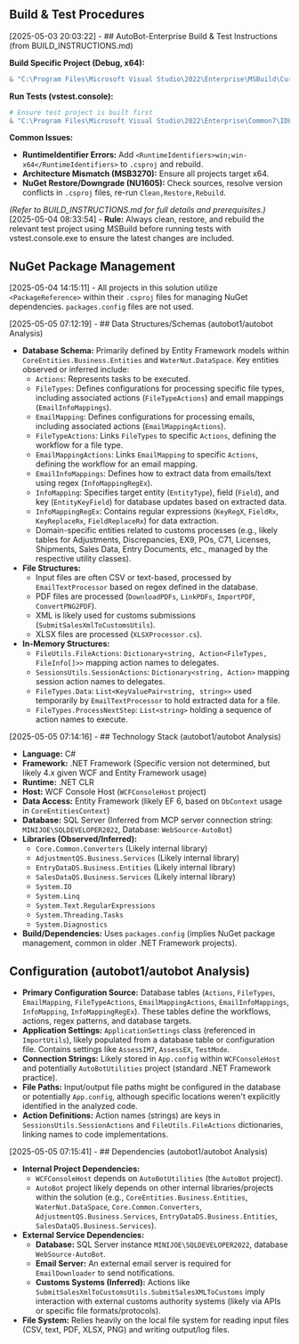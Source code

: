 
## Build & Test Procedures

[2025-05-03 20:03:22] - ## AutoBot-Enterprise Build & Test Instructions (from BUILD_INSTRUCTIONS.md)

**Build Specific Project (Debug, x64):**
```powershell
& "C:\Program Files\Microsoft Visual Studio\2022\Enterprise\MSBuild\Current\Bin\MSBuild.exe" "<ProjectFile>.csproj" /t:Clean,Restore,Rebuild /p:Configuration=Debug /p:Platform=x64
```

**Run Tests (vstest.console):**
```powershell
# Ensure test project is built first
& "C:\Program Files\Microsoft Visual Studio\2022\Enterprise\Common7\IDE\CommonExtensions\Microsoft\TestWindow\vstest.console.exe" ".\<TestProjectFolder>\bin\x64\Debug\net48\<TestProjectName>.dll" /TestCaseFilter:"<Filter>" "/Logger:console;verbosity=detailed"
```

**Common Issues:**
*   **RuntimeIdentifier Errors:** Add `<RuntimeIdentifiers>win;win-x64</RuntimeIdentifiers>` to `.csproj` and rebuild.
*   **Architecture Mismatch (MSB3270):** Ensure all projects target x64.
*   **NuGet Restore/Downgrade (NU1605):** Check sources, resolve version conflicts in `.csproj` files, re-run `Clean,Restore,Rebuild`.

*(Refer to BUILD_INSTRUCTIONS.md for full details and prerequisites.)*
[2025-05-04 08:33:54] - 
**Rule:** Always clean, restore, and rebuild the relevant test project using MSBuild before running tests with vstest.console.exe to ensure the latest changes are included.

## NuGet Package Management

[2025-05-04 14:15:11] - All projects in this solution utilize `<PackageReference>` within their `.csproj` files for managing NuGet dependencies. `packages.config` files are not used.

[2025-05-05 07:12:19] - ## Data Structures/Schemas (autobot1/autobot Analysis)

- **Database Schema:** Primarily defined by Entity Framework models within `CoreEntities.Business.Entities` and `WaterNut.DataSpace`. Key entities observed or inferred include:
    - `Actions`: Represents tasks to be executed.
    - `FileTypes`: Defines configurations for processing specific file types, including associated actions (`FileTypeActions`) and email mappings (`EmailInfoMappings`).
    - `EmailMapping`: Defines configurations for processing emails, including associated actions (`EmailMappingActions`).
    - `FileTypeActions`: Links `FileTypes` to specific `Actions`, defining the workflow for a file type.
    - `EmailMappingActions`: Links `EmailMapping` to specific `Actions`, defining the workflow for an email mapping.
    - `EmailInfoMappings`: Defines how to extract data from emails/text using regex (`InfoMappingRegEx`).
    - `InfoMapping`: Specifies target entity (`EntityType`), field (`Field`), and key (`EntityKeyField`) for database updates based on extracted data.
    - `InfoMappingRegEx`: Contains regular expressions (`KeyRegX`, `FieldRx`, `KeyReplaceRx`, `FieldReplaceRx`) for data extraction.
    - Domain-specific entities related to customs processes (e.g., likely tables for Adjustments, Discrepancies, EX9, POs, C71, Licenses, Shipments, Sales Data, Entry Documents, etc., managed by the respective utility classes).
- **File Structures:** 
    - Input files are often CSV or text-based, processed by `EmailTextProcessor` based on regex defined in the database.
    - PDF files are processed (`DownloadPDFs`, `LinkPDFs`, `ImportPDF`, `ConvertPNG2PDF`).
    - XML is likely used for customs submissions (`SubmitSalesXmlToCustomsUtils`).
    - XLSX files are processed (`XLSXProcessor.cs`).
- **In-Memory Structures:**
    - `FileUtils.FileActions`: `Dictionary<string, Action<FileTypes, FileInfo[]>>` mapping action names to delegates.
    - `SessionsUtils.SessionActions`: `Dictionary<string, Action>` mapping session action names to delegates.
    - `FileTypes.Data`: `List<KeyValuePair<string, string>>` used temporarily by `EmailTextProcessor` to hold extracted data for a file.
    - `FileTypes.ProcessNextStep`: `List<string>` holding a sequence of action names to execute.

[2025-05-05 07:14:16] - ## Technology Stack (autobot1/autobot Analysis)

- **Language:** C#
- **Framework:** .NET Framework (Specific version not determined, but likely 4.x given WCF and Entity Framework usage)
- **Runtime:** .NET CLR
- **Host:** WCF Console Host (`WCFConsoleHost` project)
- **Data Access:** Entity Framework (likely EF 6, based on `DbContext` usage in `CoreEntitiesContext`)
- **Database:** SQL Server (Inferred from MCP server connection string: `MINIJOE\SQLDEVELOPER2022`, Database: `WebSource-AutoBot`)
- **Libraries (Observed/Inferred):**
    - `Core.Common.Converters` (Likely internal library)
    - `AdjustmentQS.Business.Services` (Likely internal library)
    - `EntryDataDS.Business.Entities` (Likely internal library)
    - `SalesDataQS.Business.Services` (Likely internal library)
    - `System.IO`
    - `System.Linq`
    - `System.Text.RegularExpressions`
    - `System.Threading.Tasks`
    - `System.Diagnostics`
- **Build/Dependencies:** Uses `packages.config` (implies NuGet package management, common in older .NET Framework projects).

## Configuration (autobot1/autobot Analysis)

- **Primary Configuration Source:** Database tables (`Actions`, `FileTypes`, `EmailMapping`, `FileTypeActions`, `EmailMappingActions`, `EmailInfoMappings`, `InfoMapping`, `InfoMappingRegEx`). These tables define the workflows, actions, regex patterns, and database targets.
- **Application Settings:** `ApplicationSettings` class (referenced in `ImportUtils`), likely populated from a database table or configuration file. Contains settings like `AssessIM7`, `AssessEX`, `TestMode`.
- **Connection Strings:** Likely stored in `App.config` within `WCFConsoleHost` and potentially `AutoBotUtilities` project (standard .NET Framework practice).
- **File Paths:** Input/output file paths might be configured in the database or potentially `App.config`, although specific locations weren't explicitly identified in the analyzed code.
- **Action Definitions:** Action names (strings) are keys in `SessionsUtils.SessionActions` and `FileUtils.FileActions` dictionaries, linking names to code implementations.

[2025-05-05 07:15:41] - ## Dependencies (autobot1/autobot Analysis)

- **Internal Project Dependencies:**
    - `WCFConsoleHost` depends on `AutoBotUtilities` (the `AutoBot` project).
    - `AutoBot` project likely depends on other internal libraries/projects within the solution (e.g., `CoreEntities.Business.Entities`, `WaterNut.DataSpace`, `Core.Common.Converters`, `AdjustmentQS.Business.Services`, `EntryDataDS.Business.Entities`, `SalesDataQS.Business.Services`).
- **External Service Dependencies:**
    - **Database:** SQL Server instance `MINIJOE\SQLDEVELOPER2022`, database `WebSource-AutoBot`.
    - **Email Server:** An external email server is required for `EmailDownloader` to send notifications.
    - **Customs Systems (Inferred):** Actions like `SubmitSalesXmlToCustomsUtils.SubmitSalesXMLToCustoms` imply interaction with external customs authority systems (likely via APIs or specific file formats/protocols).
- **File System:** Relies heavily on the local file system for reading input files (CSV, text, PDF, XLSX, PNG) and writing output/log files.

